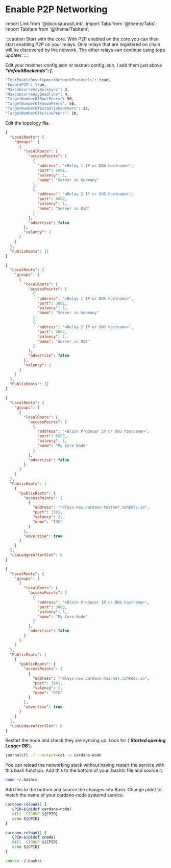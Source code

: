 # Enable P2P Networking

import Link from '@docusaurus/Link';
import Tabs from '@theme/Tabs';
import TabItem from '@theme/TabItem';

:::caution
Start with the core. With P2P enabled on the core you can then start enabling P2P on your relays. Only relays that are registered on chain will be discovered by the network. The other relays can continue using topo updater.
:::

Edit your mainnet-config.json or testnet-config.json. I add them just above **_"defaultBackends": [_**.

```bash title="${NODE_CONFIG}-config.json"
"TestEnableDevelopmentNetworkProtocols": true,
"EnableP2P": true,
"MaxConcurrencyBulkSync": 2,
"MaxConcurrencyDeadline": 4,
"TargetNumberOfRootPeers": 50,
"TargetNumberOfKnownPeers": 50,
"TargetNumberOfEstablishedPeers": 25,
"TargetNumberOfActivePeers": 10,
```

Edit the topology file.
<Tabs groupId="CONFIG_NET">
  <TabItem value="Testnet" label="Testnet P2P Core" default>

```json title="testnet-topology.json"
{
  "LocalRoots": {
    "groups": [
      {
        "localRoots": {
          "accessPoints": [
            {
              "address": "<Relay 1 IP or DNS hostname>",
              "port": 6001,
              "valency": 1,
              "name": "Server in Germany"
            },
            {
              "address": "<Relay 2 IP or DNS hostname>",
              "port": 6002,
              "valency": 1,
              "name": "Server in USA"
            }
          ],
          "advertise": false
        },
        "valency": 2
      }
    ]
  },
  "PublicRoots": []
}
```

  </TabItem>
  <TabItem value="Mainnet" label="Mainnet P2P Core">

```json title="mainnet-topology.json"
{
  "LocalRoots": {
    "groups": [
      {
        "localRoots": {
          "accessPoints": [
            {
              "address": "<Relay 1 IP or DNS hostname>",
              "port": 3001,
              "valency": 1,
              "name": "Server in Germany"
            },
            {
              "address": "<Relay 2 IP or DNS hostname>",
              "port": 3002,
              "valency": 1,
              "name": "Server in USA"
            }
          ],
          "advertise": false
        },
        "valency": 2
      }
    ]
  },
  "PublicRoots": []
}
```

  </TabItem>
</Tabs>

<Tabs groupId="CONFIG_NET">
  <TabItem value="Testnet" label="Testnet P2P Relay" default>

```json title="testnet-topology.json"
{
  "LocalRoots": {
    "groups": [
      {
        "localRoots": {
          "accessPoints": [
            {
              "address": "<Block Producer IP or DNS hostname>",
              "port": 6000,
              "valency": 1,
              "name": "My Core Node"
            }
          ],
          "advertise": false
        }
      }
    ]
  },
  "PublicRoots": [
    {
      "publicRoots": {
        "accessPoints": [
          {
            "address": "relays-new.cardano-testnet.iohkdev.io",
            "port": 3001,
            "valency": 2,
            "name": "IOG"
          }
        ],
        "advertise": true
      }
    }
  ],
  "useLedgerAfterSlot": 0
}
```

  </TabItem>
  <TabItem value="Mainnet" label="Mainnet P2P Relay">

```json title="mainnet-topology.json"
{
  "LocalRoots": {
    "groups": [
      {
        "localRoots": {
          "accessPoints": [
            {
              "address": "<Block Producer IP or DNS hostname>",
              "port": 3000,
              "valency": 1,
              "name": "My Core Node"
            }
          ],
          "advertise": false
        }
      }
    ]
  },
  "PublicRoots": [
    {
      "publicRoots": {
        "accessPoints": [
          {
            "address": "relays-new.cardano-mainnet.iohkdev.io",
            "port": 3001,
            "valency": 2,
            "name": "OTG"
          }
        ],
        "advertise": true
      }
    }
  ],
  "useLedgerAfterSlot": 0
}
```

  </TabItem>
</Tabs>


Restart the node and check they are syncing up. Look for ('**_Started opening Ledger DB_**').

```bash title=">_ Terminal"
journalctl -f --output=cat -u cardano-node
```

You can reload the networking stack without having restart the service with this bash function. Add this to the bottom of your .bashrc file and source it.

```bash title=">_ Terminal"
nano ~/.bashrc
```

Add this to the bottom and source the changes into Bash. Change pidof to match the name of your cardano-node systemd service.

<Tabs groupId="CONFIG_NET">
  <TabItem value="SPOS" label="SPOS" default>

```bash title="~/.bashrc"
cardano-reload() {
   CPID=$(pidof cardano-node)
   kill -SIGHUP ${CPID}
   echo ${CPID}
}
```

  </TabItem>
  <TabItem value="CNTools" label="CNTools">

```bash title="~/.bashrc"
cardano-reload() {
   CPID=$(pidof cnode)
   kill -SIGHUP ${CPID}
   echo ${CPID}
}
```

  </TabItem>
</Tabs>

```bash title=">_ Terminal"
source ~/.bashrc
```

